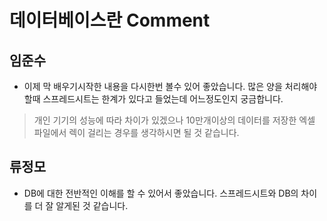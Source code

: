 # 데이터베이스란 Comment

## 임준수
- 이제 막 배우기시작한 내용을 다시한번 볼수 있어 좋았습니다. 많은 양을 처리해야할때 스프레드시트는 한계가 있다고 들었는데 어느정도인지 궁금합니다.
>개인 기기의 성능에 따라 차이가 있겠으나 10만개이상의 데이터를 저장한 엑셀 파일에서 렉이 걸리는 경우를 생각하시면 될 것 같습니다.

## 류정모
- DB에 대한 전반적인 이해를 할 수 있어서 좋았습니다. 스프레드시트와 DB의 차이를 더 잘 알게된 것 같습니다.
